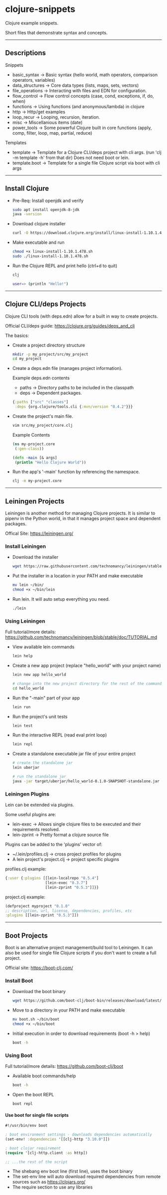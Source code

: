 # clojure-snippets

Clojure example snippets.

Short files that demonstrate syntax and concepts.

----

## Descriptions

Snippets

* basic_syntax -> Basic syntax (hello world, math operators, comparison operators, variables)
* data_structures -> Core data types (lists, maps, sets, vectors)
* file_operations -> Interacting with files and EDN for configuration.
* flow_control -> Flow control concepts (case, cond, exceptions, if, do, when)
* functions -> Using functions (and anonymous/lambda) in clojure
* http -> Http/get examples
* loop_recur -> Looping, recursion, iteration.
* misc -> Miscellanious items (date)
* power_tools -> Some powerful Clojure built in core functions (apply, comp, filter, loop, map, partial, reduce)

Templates

* template -> Template for a Clojure CLI/deps project with cli args. (run 'clj -m template -h' from that dir) Does not need boot or lein.
* template.boot -> Template for a single file Clojure script via boot with cli args

----

## Install Clojure

* Pre-Req: Install openjdk and verify

  ```bash
  sudo apt install openjdk-8-jdk
  java -version
  ```

* Download clojure installer

  ```bash
  curl -O https://download.clojure.org/install/linux-install-1.10.1.478.sh
  ```

* Make executable and run

  ```bash
  chmod +x linux-install-1.10.1.478.sh
  sudo ./linux-install-1.10.1.478.sh
  ```

* Run the Clojure REPL and print hello (ctrl+d to quit)

  ```bash
  clj

  user=> (println "Hello!")
  ```

----

## Clojure CLI/deps Projects

Clojure CLI tools (with deps.edn) allow for a built in way to create projects.

Official CLI/deps guide: <https://clojure.org/guides/deps_and_cli>

The basics:

* Create a project directory structure

  ```bash
  mkdir -p my_project/src/my_project
  cd my_project
  ```

* Create a deps.edn file (manages project information).

  Example deps.edn contents

  * paths -> Directory paths to be included in the classpath
  * deps -> Dependent packages.

  ```clojure
  {:paths ["src" "classes"]
   :deps {org.clojure/tools.cli {:mvn/version "0.4.2"}}}
  ```

* Create the project's main file.

  ```bash
  vim src/my_project/core.clj
  ```

  Example Contents

  ```clojure
  (ns my-project.core
   (:gen-class))

  (defn -main [& args]
   (println "Hello Clojure World"))
  ```

* Run the app's '-main' function by referencing the namespace.

  ```bash
  clj -m my-project.core
  ```

----

## Leiningen Projects

Leiningen is another method for managing Clojure projects. It is similar to pipenv in the Python world, in that it manages project space and dependent packages.

Offical Site: <https://leiningen.org/>

### Install Leiningen

* Download the installer

  ```bash
  wget https://raw.githubusercontent.com/technomancy/leiningen/stable/bin/lein
  ```

* Put the installer in a location in your PATH and make executable

  ```bash
  mv lein ~/bin/
  chmod +x ~/bin/lein
  ```

* Run lein. It will auto setup everything you need.

  ```bash
  ./lein
  ```

### Using Leiningen

Full tutorial/more details: <https://github.com/technomancy/leiningen/blob/stable/doc/TUTORIAL.md>

* View available lein commands

  ```bash
  lein help
  ```

* Create a new app project (replace "hello_world" with your project name)

  ```bash
  lein new app hello_world

  # change into the new project directory for the rest of the commands
  cd hello_world
  ```

* Run the "-main" part of your app

  ```bash
  lein run
  ```

* Run the project's unit tests

  ```bash
  lein test
  ```

* Run the interactive REPL (read eval print loop)

  ```bash
  lein repl
  ```

* Create a standalone executable jar file of your entire project

  ```bash
  # create the standalone jar
  lein uberjar

  # run the standalone jar
  java -jar target/uberjar/hello_world-0.1.0-SNAPSHOT-standalone.jar
  ```

### Leiningen Plugins

Lein can be extended via plugins.

Some useful plugins are:

* lein-exec -> Allows single clojure files to be executed and their requirements resolved.
* lein-zprint -> Pretty format a clojure source file

Plugins can be added to the 'plugins' vector of:

* ~/.lein/profiles.clj -> cross project profiles for plugins
* A lein project's project.clj -> project specific plugins

profiles.clj example:

```clojure
{:user {:plugins [[lein-localrepo "0.5.4"]
                  [lein-exec "0.3.7"]
                  [lein-zprint "0.5.3"]]}}
```

project.clj example:

```clojure
(defproject myproject "0.1.0"
;; description, url, license, dependencies, profiles, etc
:plugins [[lein-zprint "0.5.3"]])
```

----

## Boot Projects

Boot is an alternative project management/build tool to Leiningen. It can also be used for single file Clojure scripts if you don't want to create a full project.

Official site: <https://boot-clj.com/>

### Install Boot

* Download the boot binary

  ```bash
  wget https://github.com/boot-clj/boot-bin/releases/download/latest/boot.sh
  ```

* Move to a directory in your PATH and make executable

  ```bash
  mv boot.sh ~/bin/boot
  chmod +x ~/bin/boot
  ```

* Initial execution in order to download requirements (boot -h > help)

  ```bash
  boot -h
  ```

### Using Boot

Full tutorial/more details: <https://github.com/boot-clj/boot>

* Available boot commands/help

  ```bash
  boot -h
  ```

* Open the boot REPL

  ```bash
  boot repl
  ```

#### Use boot for single file scripts

```clojure
#!/usr/bin/env boot

; boot environment settings - downloads dependencies automatically
(set-env! :dependencies '[[clj-http "3.10.0"]])

; boot clojar requirement
(require '[clj-http.client :as http])

;; ...the rest of the script
```

* The shebang env boot line (first line), uses the boot binary
* The set-env line will auto download required dependencies from remote sources such as <https://clojars.org/>
* The require section to use any libraries
